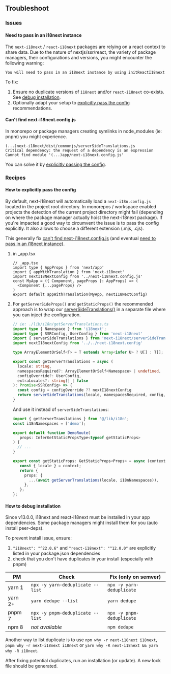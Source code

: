 ## Troubleshoot

### Issues

#### Need to pass in an i18next instance

The `next-i18next` / `react-i18next` packages are relying on a react context to
share data. Due to the nature of nextjs/ssr/react, the variety of package managers,
their configurations and versions, you might encounter the following warning:

```
You will need to pass in an i18next instance by using initReactI18next
```

To fix:

1. Ensure no duplicate versions of `ì18next` and/or `react-i18next` co-exists. See [debug installation](#how-to-debug-installation).
2. Optionally adapt your setup to [explicitly pass the config](#how-to-explicitly-pass-the-config) recommendations.

#### Can't find next-i18next.config.js

In monorepo or package managers creating symlinks in node_modules (ie: pnpm) you
might experience.

```
(...)next-i18next/dist/commonjs/serverSideTranslations.js
Critical dependency: the request of a dependency is an expression
Cannot find module '(...)app/next-i18next.config.js'
```

You can solve it by [explicitly passing the config](#how-to-explicitly-pass-the-config).

### Recipes

#### How to explicitly pass the config

By default, next-i18next will automatically load a `next-i18n.config.js` located in the project root
directory. In monorepos / workspace enabled projects the detection of the current project directory
might fail (depending on where the package manager actually hoist the next-i18next package). If you're impacted
a good way to circumvent the issue is to pass the config explicitly. It also allows
to choose a different extension (.mjs, .cjs).

This generally fix [can't find next-i18next.config.js](#cant-find-next-i18nextconfigjs) (and eventual [need to pass in an i18next instance](#need-to-pass-in-an-i18next-instance)).

1. in _app.tsx

   ```tsx
   // _app.tsx
   import type { AppProps } from 'next/app'
   import { appWithTranslation } from 'next-i18next'
   import nextI18NextConfig from '../next-i18next.config.js'
   const MyApp = ({ Component, pageProps }: AppProps) => (
     <Component {...pageProps} />
   )
   export default appWithTranslation(MyApp, nextI18NextConfig)
   ```

2. For `getServerSideProps()` and `getStaticProps()` the recommended approach is
   to wrap our [serverSideTranslations()](https://github.com/i18next/next-i18next/blob/master/src/serverSideTranslations.ts) in a separate file where you can inject the
   configuration.

   ```typescript
   // ie: ./lib/i18n/getServerTranslations.ts
   import type { Namespace } from 'i18next';
   import type { SSRConfig, UserConfig } from 'next-i18next'
   import { serverSideTranslations } from 'next-i18next/serverSideTranslations'
   import nextI18nextConfig from '../../next-i18next.config'

   type ArrayElementOrSelf<T> = T extends Array<infer U> ? U[] : T[];

   export const getServerTranslations = async (
     locale: string,
     namespacesRequired?: ArrayElementOrSelf<Namespace> | undefined,
     configOverride?: UserConfig,
     extraLocales?: string[] | false
   ): Promise<SSRConfig> => {
     const config = configOverride ?? nextI18nextConfig
     return serverSideTranslations(locale, namespacesRequired, config,  extraLocales)
   }
   ```

   And use it instead of `serverSideTranslations`:

   ```typescript
   import { getServerTranslations } from '@/lib/i18n';
   const i18nNamespaces = ['demo'];

   export default function DemoRoute(
      props: InferGetStaticPropsType<typeof getStaticProps>
   ) {
     // ...
   }

   export const getStaticProps: GetStaticProps<Props> = async (context) => {
      const { locale } = context;
      return {
        props: {
          ...(await getServerTranslations(locale, i18nNamespaces)),
        },
      };
   };
   ```

#### How to debug installation

Since v13.0.0, i18next and react-i18next must be installed in your app dependencies.
Some package managers might install them for you (auto install peer-deps).

To prevent install issue, ensure:

1. `"i18next": "^22.0.6"` and `"react-i18next": "^12.0.0"` are explicitly listed in your package.json dependencies
2. check that you don't have duplicates in your install (especially with pnpm)

| PM      | Check                            | Fix (only on semver)      |
| ------- | -------------------------------- | ------------------------- |
| yarn 1  | `npx -y yarn-deduplicate --list` | `npx -y yarn-deduplicate` |
| yarn 2+ | `yarn dedupe --list`             | `yarn dedupe`             |
| pnpm 7  | `npx -y pnpm-deduplicate --list` | `npx -y pnpm-deduplicate` |
| npm 8   | _not available_                  | `npm dedupe`              |

Another way to list duplicate is to use `npm why -r next-i18next i18next`, `pnpm why -r next-i18next i18next`
or `yarn why -R next-i18next && yarn why -R i18next`.

After fixing potential duplicates, run an installation (or update). A new lock file should be generated.
